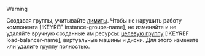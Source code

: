 > [!WARNING]
>
> Создавая группы, учитывайте [лимиты](../../instance-groups/concepts/limits.md). Чтобы не нарушить работу компонента [!KEYREF instance-groups-name], не изменяйте и не удаляйте вручную созданные им ресурсы: [целевую группу](../../load-balancer/concepts/target-resources.md) [!KEYREF load-balancer-name], виртуальные машины и диски. Для этого измените или удалите группу полностью.
